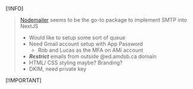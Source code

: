 [!INFO]
> [Nodemailer](https://nodemailer.com/) seems to be the go-to package to implement SMTP into NextJS
> - Would like to setup some sort of queue
> - Need Gmail account setup with App Password
> 	- Rob and Lucas as the MFA on AMi account
> - ***Restrict*** emails from outside @ed.amdsb.ca domain
> - HTML/ CSS styling maybe? Branding?
> - DKIM, need private key


[!IMPORTANT]
